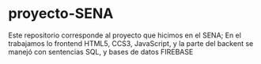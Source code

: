 # proyecto-SENA
Este repositorio corresponde al proyecto que hicimos en el SENA; En el trabajamos lo frontend HTML5, CCS3, JavaScript, y la parte del backent se manejó con sentencias SQL, y bases de datos FIREBASE
